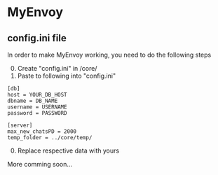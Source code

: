 MyEnvoy
=======

config.ini file
---------------
In order to make MyEnvoy working, you need to do the following steps

0. Create "config.ini" in /core/
0. Paste to following into "config.ini"
```
[db]
host = YOUR_DB_HOST
dbname = DB_NAME
username = USERNAME
password = PASSWORD

[server]
max_new_chatsPD = 2000
temp_folder = ../core/temp/
```
0. Replace respective data with yours

More comming soon...
